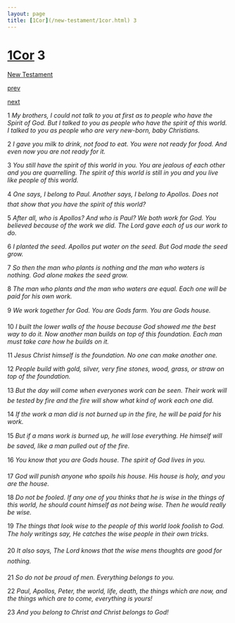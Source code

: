 ```yaml
---
layout: page
title: [1Cor](/new-testament/1cor.html) 3
---
```


# [1Cor](/new-testament/1cor.html) 3

[New Testament](/new-testament.html)


[prev](/new-testament/1cor/1cor-2.html)


[next](/new-testament/1cor/1cor-4.html)

1 _My brothers, I could not talk to you at first as to people who have the Spirit of God. But I talked to you as people who have the spirit of this world. I talked to you as people who are very new-born, baby Christians._

2 _I gave you milk to drink, not food to eat. You were not ready for food. And even now you are not ready for it._

3 _You still have the spirit of this world in you. You are jealous of each other and you are quarrelling. The spirit of this world is still in you and you live like people of this world._

4 _One says, I belong to Paul. Another says, I belong to Apollos. Does not that show that you have the spirit of this world?_

5 _After all, who is Apollos? And who is Paul? We both work for God. You believed because of the work we did. The Lord gave each of us our work to do._

6 _I planted the seed. Apollos put water on the seed. But God made the seed grow._

7 _So then the man who plants is nothing and the man who waters is nothing. God alone makes the seed grow._

8 _The man who plants and the man who waters are equal. Each one will be paid for his own work._

9 _We work together for God. You are Gods farm. You are Gods house._

10 _I built the lower walls of the house because God showed me the best way to do it. Now another man builds on top of this foundation. Each man must take care how he builds on it._

11 _Jesus Christ himself is the foundation. No one can make another one._

12 _People build with gold, silver, very fine stones, wood, grass, or straw on top of the foundation._

13 _But the day will come when everyones work can be seen. Their work will be tested by fire and the fire will show what kind of work each one did._

14 _If the work a man did is not burned up in the fire, he will be paid for his work._

15 _But if a mans work is burned up, he will lose everything. He himself will be saved, like a man pulled out of the fire._

16 _You know that you are Gods house. The spirit of God lives in you._

17 _God will punish anyone who spoils his house. His house is holy, and you are the house._

18 _Do not be fooled. If any one of you thinks that he is wise in the things of this world, he should count himself as not being wise. Then he would really be wise._

19 _The things that look wise to the people of this world look foolish to God. The holy writings say, He catches the wise people in their own tricks._

20 _It also says, The Lord knows that the wise mens thoughts are good for nothing._

21 _So do not be proud of men. Everything belongs to you._

22 _Paul, Apollos, Peter, the world, life, death, the things which are now, and the things which are to come, everything is yours!_

23 _And you belong to Christ and Christ belongs to God!_

